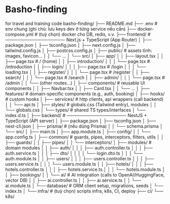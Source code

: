 # Basho-finding
for travel and training code
basho-finding/
├── README.md
├── .env                   # env chung (ghi chú: lưu keys dev ở từng service nếu cần)
├── docker-compose.yml     # (tuỳ chọn) docker cho DB, redis, v.v.
├── frontend/              # ─────────────────── Next.js + TypeScript (App Router)
│   ├── package.json
│   ├── tsconfig.json
│   ├── next.config.js
│   ├── tailwind.config.js
│   ├── postcss.config.js
│   ├── public/            # assets tĩnh: images, favicon...
│   │   └── ...
│   └── src/
│       ├── app/
│       │   ├── layout.tsx
│       │   ├── page.tsx           # / (home)
│       │   ├── introduction/
│       │   │   └── page.tsx       # /introduction
│       │   ├── login/
│       │   │   ├── page.tsx       # /login
│       │   │   └── loading.tsx
│       │   ├── register/
│       │   │   └── page.tsx       # /register
│       │   ├── search/
│       │   │   └── page.tsx       # /search
│       │   ├── admin/
│       │   │   └── page.tsx       # /admin
│       │   └── (other routes...)
│       ├── components/            # reusable UI components
│       │   ├── Navbar.tsx
│       │   ├── Card.tsx
│       │   └── ...
│       ├── features/              # domain-specific components (e.g., auth, booking)
│       ├── hooks/                 # custom hooks
│       ├── services/              # http clients, api wrappers (call backend)
│       │   └── api.ts
│       ├── styles/                # globals.css (Tailwind entry), modules
│       │   └── globals.css
│       └── types/                 # shared TS types/interfaces
│           └── index.d.ts
│
├── backend/               # ─────────────────── NestJS + TypeScript (API server)
│   ├── package.json
│   ├── tsconfig.json
│   ├── nest-cli.json
│   ├── prisma/              # (nếu dùng Prisma)
│   │   └── schema.prisma
│   └── src/
│       ├── main.ts
│       ├── app.module.ts
│       ├── config/
│       │   └── app.config.ts
│       ├── common/          # guards, pipes, interceptors, filters, utils
│       │   ├── guards/
│       │   ├── pipes/
│       │   └── interceptors/
│       ├── modules/         # domain modules
│       │   ├── auth/
│       │   │   ├── auth.controller.ts
│       │   │   ├── auth.service.ts
│       │   │   ├── dto/
│       │   │   │   └── login.dto.ts
│       │   │   └── auth.module.ts
│       │   ├── users/
│       │   │   ├── users.controller.ts
│       │   │   ├── users.service.ts
│       │   │   └── users.module.ts
│       │   ├── hotels/
│       │   │   ├── hotels.controller.ts
│       │   │   ├── hotels.service.ts
│       │   │   └── hotels.module.ts
│       │   ├── bookings/
│       │   └── ai/           # AI integration (calls to OpenAI/HuggingFace, vector DB)
│       │       ├── ai.controller.ts
│       │       ├── ai.service.ts
│       │       └── ai.module.ts
│       └── database/        # ORM client setup, migrations, seeds
│           └── index.ts
│
└── infra/                 # (tuỳ chọn) scripts infra, k8s, CI, deploy
    ├── ci/
    └── k8s/

